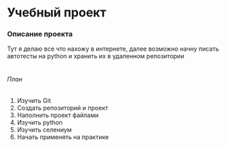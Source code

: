 # Учебный проект
### Описание проекта<br>
Тут я делаю все что нахожу в интернете, далее возможно начну писать автотесты на python и хранить их в удаленном репозитории<br><br>
###### План
1. Изучить Git
2. Создать репозиторий и проект
3. Наполнить проект файлами
4. Изучить python
5. Изучить селениум
6. Начать применять на практике
